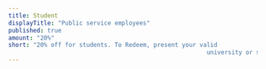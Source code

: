 ```yaml
---
title: Student
displayTitle: "Public service employees"
published: true
amount: "20%"
short: "20% off for students. To Redeem, present your valid
        												university or school ID card"
---
```

